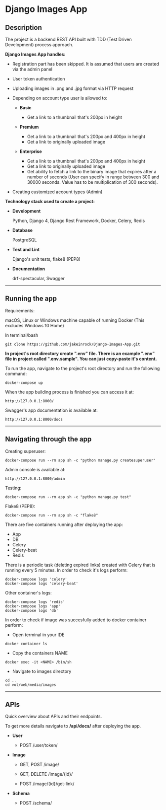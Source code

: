 # Django Images App

## Description
The project is a backend REST API built with TDD (Test Driven Development) process approach.

**Django Images App handles:**

* Registration part has been skipped. It is assumed that users are created via the admin panel

* User token authentication

* Uploading images in .png and .jpg format via HTTP request

* Depending on account type user is allowed to:

    * **Basic**

        * Get a link to a thumbnail that's 200px in height

    * **Premium**

        * Get a link to a thumbnail that's 200px and 400px in height
        * Get a link to originally uploaded image

    * **Enterprise**

        * Get a link to a thumbnail that's 200px and 400px in height
        * Get a link to originally uploaded image
        * Get ability to fetch a link to the binary image that expires after a number of seconds (User can specify in range between 300 and 30000 seconds. Value has to be multiplication of 300 seconds).

* Creating customized account types (Admin)

**Technology stack used to create a project:**

* **Development**

    Python, Django 4, Django Rest Framework, Docker, Celery, Redis

* **Database**

    PostgreSQL

* **Test and Lint**

    Django's unit tests, flake8 (PEP8)

* **Documentation**

    drf-spectacular, Swagger
***
## Running the app

Requirements:

macOS, Linux or Windows machine capable of running Docker (This excludes Windows 10 Home)

In terminal/bash

    git clone https://github.com/jakeinrock/Django-Images-App.git

**In project's root directory create ".env" file. There is an example ".env" file in project called ".env.sample". You can just copy-paste it's content.**

To run the app, navigate to the project's root directory and run the following command:

    docker-compose up

When the app building process is finished you can access it at:

    http://127.0.0.1:8000/

Swagger's app documentation is available at:

    http://127.0.0.1:8000/docs

***
## Navigating through the app

Creating superuser:

    docker-compose run --rm app sh -c "python manage.py createsuperuser"

Admin console is available at:

    http://127.0.0.1:8000/admin

Testing:

    docker-compose run --rm app sh -c "python manage.py test"

Flake8 (PEP8):

    docker-compose run --rm app sh -c "flake8"

There are five containers running after deploying the app:

* App
* DB
* Celery
* Celery-beat
* Redis

There is a periodic task (deleting expired links) created with Celery that is running every 5 minutes. In order to check it's logs perform:

    docker-compose logs 'celery'
    docker-compose logs 'celery-beat'

Other container's logs:

    docker-compose logs 'redis'
    docker-compose logs 'app'
    docker-compose logs 'db'


In order to check if image was succesfully added to docker container perform:

* Open terminal in your IDE
```
docker container ls
```
* Copy the containers NAME
```
docker exec -it <NAME> /bin/sh
```
* Navigate to images directory
```
cd ..
cd vol/web/media/images
```


***

## APIs
Quick overview about APIs and their endpoints.

 To get more details navigate to **/api/docs/** after deploying the app.

 * **User**

    * POST /user/token/

 * **Image**

    * GET, POST /image/

    * GET, DELETE /image/{id}/

    * POST /image/{id}/get-link/

 * **Schema**

    * POST /schema/
